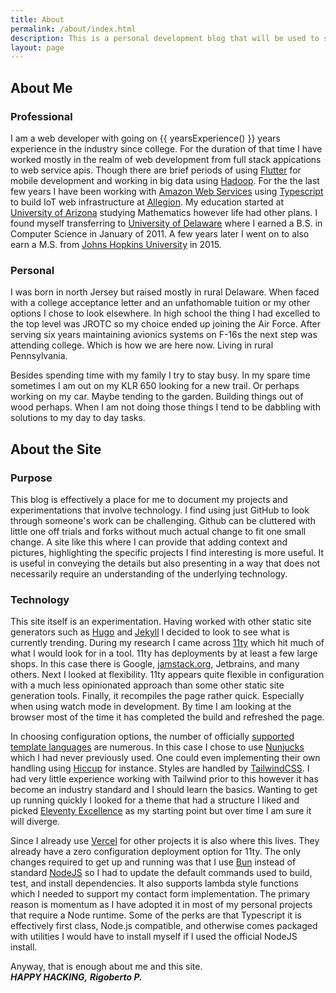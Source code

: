 ```yaml
---
title: About
permalink: /about/index.html
description: This is a personal development blog that will be used to showcase any interesting work I have been doing.
layout: page
---
```


## About Me

### Professional

I am a web developer with going on {{ yearsExperience() }} years experience in the industry since college. For the duration of that time I have worked mostly in the realm of web development from full stack appications to web service apis. Though there are brief periods of using [Flutter](https://flutter.dev/) for mobile development and working in big data using [Hadoop](https://hadoop.apache.org). For the the last few years I have been working with [Amazon Web Services](https://aws.amazon.com/) using [Typescript](https://www.typescriptlang.org/) to build IoT web infrastructure at [Allegion](https://www.allegion.com/corp/en/index.html). My education started at [University of Arizona](https://www.arizona.edu/) studying Mathematics however life had other plans. I found myself transferring to [University of Delaware](https://www.udel.edu) where I earned a B.S. in Computer Science in January of 2011. A few years later I went on to also earn a M.S. from [Johns Hopkins University](https://www.jhu.edu/) in 2015.

### Personal

I was born in north Jersey but raised mostly in rural Delaware. When faced with a college acceptance letter and an unfathomable tuition or my other options I chose to look elsewhere. In high school the thing I had excelled to the top level was JROTC so my choice ended up joining the Air Force. After serving six years maintaining avionics systems on F-16s the next step was attending college. Which is how we are here now. Living in rural Pennsylvania.

Besides spending time with my family I try to stay busy. In my spare time sometimes I am out on my KLR 650 looking for a new trail. Or perhaps working on my car. Maybe tending to the garden. Building things out of wood perhaps. When I am not doing those things I tend to be dabbling with solutions to my day to day tasks.

## About the Site

### Purpose
This blog is effectively a place for me to document my projects and experimentations that involve technology. I find using just GitHub to look through someone's work can be challenging. Github can be cluttered with little one off trials and forks without much actual change to fit one small change. A site like this where I can provide that adding context and pictures, highlighting the specific projects I find interesting is more useful. It is useful in conveying the details but also presenting in a way that does not necessarily require an understanding of the underlying technology.

### Technology
This site itself is an experimentation. Having worked with other static site generators such as [Hugo](https://gohugo.io/) and [Jekyll](https://jekyllrb.com/) I decided to look to see what is currently trending. During my research I came across [11ty](https://www.11ty.dev/) which hit much of what I would look for in a tool. 11ty has deployments by at least a few large shops. In this case there is Google, [jamstack.org](https://jamstack.org), Jetbrains, and many others. Next I looked at flexibility. 11ty appears quite flexible in configuration with a much less opinionated approach than some other static site generation tools. Finally, it recompiles the page rather quick. Especially when using watch mode in development. By time I am looking at the browser most of the time it has completed the build and refreshed the page.

In choosing configuration options, the number of officially [supported template languages](https://www.11ty.dev/docs/languages/) are numerous. In this case I chose to use [Nunjucks](https://mozilla.github.io/nunjucks/) which I had never previously used. One could even implementing their own handling using [Hiccup](https://github.com/weavejester/hiccup) for instance. Styles are handled by [TailwindCSS](https://tailwindcss.com/). I had very little experience working with Tailwind prior to this however it has become an industry standard and I should learn the basics. Wanting to get up running quickly I looked for a theme that had a structure I liked and picked [Eleventy Excellence](https://github.com/madrilene/eleventy-excellent/) as my starting point but over time I am sure it will diverge.

Since I already use [Vercel](https://vercel.com/) for other projects it is also where this lives. They already have a zero configuration deployment option for 11ty. The only changes required to get up and running was that I use [Bun](https://bun.sh) instead of standard [NodeJS](https://nodejs.org/) so I had to update the default commands used to build, test, and install dependencies. It also supports lambda style functions which I needed to support my contact form implementation. The primary reason is momentum as I have adopted it in most of my personal projects that require a Node runtime. Some of the perks are that Typescript it is effectively first class, Node.js compatible, and otherwise comes packaged with utilities I would have to install myself if I used the official NodeJS install.

Anyway, that is enough about me and this site.
<br />
_**HAPPY HACKING,**_
_**Rigoberto P.**_
